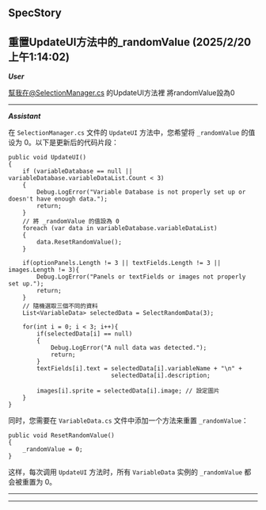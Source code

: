 ## SpecStory

## 重置UpdateUI方法中的_randomValue (2025/2/20 上午1:14:02)

_**User**_

幫我在@SelectionManager.cs 的UpdateUI方法裡 將randomValue設為0

---

_**Assistant**_

在 `SelectionManager.cs` 文件的 `UpdateUI` 方法中，您希望将 `_randomValue` 的值设为 0。以下是更新后的代码片段：

```csharp:Assets/env/Scripts/UI Scripts/ChooseSystem/SelectionManager.cs
public void UpdateUI()
{
    if (variableDatabase == null || variableDatabase.variableDataList.Count < 3)
    {
        Debug.LogError("Variable Database is not properly set up or doesn't have enough data.");
        return;
    }
    // 將 _randomValue 的值設為 0
    foreach (var data in variableDatabase.variableDataList)
    {
        data.ResetRandomValue();
    }

    if(optionPanels.Length != 3 || textFields.Length != 3 || images.Length != 3){
        Debug.LogError("Panels or textFields or images not properly set up.");
        return;
    }
    // 隨機選取三個不同的資料
    List<VariableData> selectedData = SelectRandomData(3);

    for(int i = 0; i < 3; i++){
        if(selectedData[i] == null)
        {
            Debug.LogError("A null data was detected.");
            return;
        }
        textFields[i].text = selectedData[i].variableName + "\n" +
                             selectedData[i].description;

        images[i].sprite = selectedData[i].image; // 設定圖片
    }
}
```

同时，您需要在 `VariableData.cs` 文件中添加一个方法来重置 `_randomValue`：

```csharp:Assets/env/Scripts/UI Scripts/ChooseSystem/VariableData.cs
public void ResetRandomValue()
{
    _randomValue = 0;
}
```

这样，每次调用 `UpdateUI` 方法时，所有 `VariableData` 实例的 `_randomValue` 都会被重置为 0。

---



---

